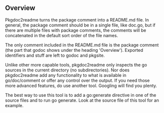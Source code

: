 ## Overview

Pkgdoc2readme turns the package comment into a README.md file. In general, the package comment should be in a single file, like doc.go, but if there are multiple files with package comments, the comments will be concatenated in the default sort order of the file names.

The only comment included in the README.md file is the package comment (the part that godoc shows under  the heading 'Overview'). Exported identifiers and stuff are left to godoc and pkgsite.

Unlike other more capable tools, pkgdoc2readme only inspects the go sources in the current directory (no subdirectories).  Nor does pkgdoc2readme add any functionality to what is available in go/doc/comment or offer any control over the output. If you need those more advanced features, do use another tool. Googling will find you plenty.

The best way to use this tool is to add a go:generate directive in one of the source files and to run go generate. Look at the source file of this tool for an example.


